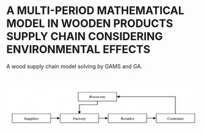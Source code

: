 # A MULTI-PERIOD MATHEMATICAL MODEL IN WOODEN PRODUCTS SUPPLY CHAIN CONSIDERING ENVIRONMENTAL EFFECTS

A wood supply chain model solving by GAMS and GA.

<br/>
<p align="center">
  <img src="./images/supply-chain-structure.png" style="margin-right:12px"/>
</p>
<br/>